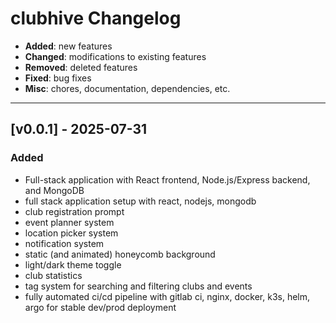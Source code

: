 # clubhive Changelog

- **Added**: new features
- **Changed**: modifications to existing features
- **Removed**: deleted features
- **Fixed**: bug fixes
- **Misc**: chores, documentation, dependencies, etc.

---

## [v0.0.1] - 2025-07-31

### Added

- Full-stack application with React frontend, Node.js/Express backend, and MongoDB
- full stack application setup with react, nodejs, mongodb
- club registration prompt
- event planner system
- location picker system
- notification system
- static (and animated) honeycomb background
- light/dark theme toggle
- club statistics
- tag system for searching and filtering clubs and events
- fully automated ci/cd pipeline with gitlab ci, nginx, docker, k3s, helm, argo for stable dev/prod deployment

